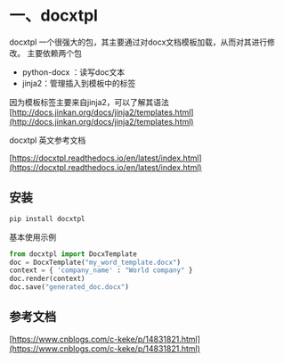 
# 一、docxtpl

docxtpl 一个很强大的包，其主要通过对docx文档模板加载，从而对其进行修改。
主要依赖两个包

- python-docx ：读写doc文本
- jinja2：管理插入到模板中的标签

因为模板标签主要来自jinja2，可以了解其语法
[http://docs.jinkan.org/docs/jinja2/templates.html](http://docs.jinkan.org/docs/jinja2/templates.html)


docxtpl 英文参考文档 

[https://docxtpl.readthedocs.io/en/latest/index.html](https://docxtpl.readthedocs.io/en/latest/index.html)


## 安装

```bash
pip install docxtpl
```

基本使用示例
```python
from docxtpl import DocxTemplate
doc = DocxTemplate("my_word_template.docx")
context = { 'company_name' : "World company" }
doc.render(context)
doc.save("generated_doc.docx")
```

## 参考文档
[https://www.cnblogs.com/c-keke/p/14831821.html](https://www.cnblogs.com/c-keke/p/14831821.html)



